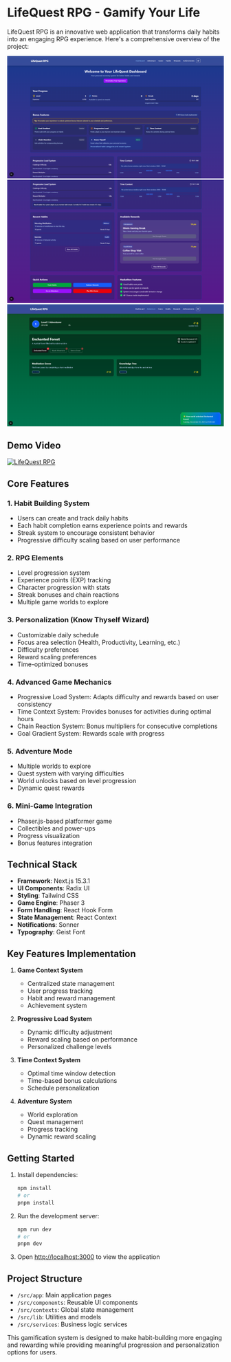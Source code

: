 # LifeQuest RPG - Gamify Your Life

LifeQuest RPG is an innovative web application that transforms daily habits into an engaging RPG experience. Here's a comprehensive overview of the project:

![LifeQuest Dashboard](public/lifequest-dashboard.png)
![LifeQuest Dashboard](public/lifequest-dashboard-II.png)
![LifeQuest adventure](public/lifequest-adventure.png)

## Demo Video

[![LifeQuest RPG](https://img.youtube.com/vi/BiESPuJKr94/0.jpg)](https://youtu.be/BiESPuJKr94)

## Core Features

### 1. Habit Building System

- Users can create and track daily habits
- Each habit completion earns experience points and rewards
- Streak system to encourage consistent behavior
- Progressive difficulty scaling based on user performance

### 2. RPG Elements

- Level progression system
- Experience points (EXP) tracking
- Character progression with stats
- Streak bonuses and chain reactions
- Multiple game worlds to explore

### 3. Personalization (Know Thyself Wizard)

- Customizable daily schedule
- Focus area selection (Health, Productivity, Learning, etc.)
- Difficulty preferences
- Reward scaling preferences
- Time-optimized bonuses

### 4. Advanced Game Mechanics

- Progressive Load System: Adapts difficulty and rewards based on user consistency
- Time Context System: Provides bonuses for activities during optimal hours
- Chain Reaction System: Bonus multipliers for consecutive completions
- Goal Gradient System: Rewards scale with progress

### 5. Adventure Mode

- Multiple worlds to explore
- Quest system with varying difficulties
- World unlocks based on level progression
- Dynamic quest rewards

### 6. Mini-Game Integration

- Phaser.js-based platformer game
- Collectibles and power-ups
- Progress visualization
- Bonus features integration

## Technical Stack

- **Framework**: Next.js 15.3.1
- **UI Components**: Radix UI
- **Styling**: Tailwind CSS
- **Game Engine**: Phaser 3
- **Form Handling**: React Hook Form
- **State Management**: React Context
- **Notifications**: Sonner
- **Typography**: Geist Font

## Key Features Implementation

1. **Game Context System**

   - Centralized state management
   - User progress tracking
   - Habit and reward management
   - Achievement system

2. **Progressive Load System**

   - Dynamic difficulty adjustment
   - Reward scaling based on performance
   - Personalized challenge levels

3. **Time Context System**

   - Optimal time window detection
   - Time-based bonus calculations
   - Schedule personalization

4. **Adventure System**
   - World exploration
   - Quest management
   - Progress tracking
   - Dynamic reward scaling

## Getting Started

1. Install dependencies:

   ```bash
   npm install
   # or
   pnpm install
   ```

2. Run the development server:

   ```bash
   npm run dev
   # or
   pnpm dev
   ```

3. Open [http://localhost:3000](http://localhost:3000) to view the application

## Project Structure

- `/src/app`: Main application pages
- `/src/components`: Reusable UI components
- `/src/contexts`: Global state management
- `/src/lib`: Utilities and models
- `/src/services`: Business logic services

This gamification system is designed to make habit-building more engaging and rewarding while providing meaningful progression and personalization options for users.
